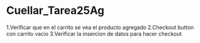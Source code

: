 # Cuellar_Tarea25Ag
1.Verificar que en el carrito se vea el producto agregado 2.Checkout button con carrito vacio 3.Verificar la insercion de datos para hacer checkout
